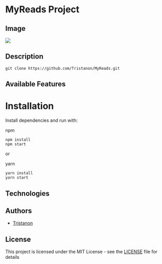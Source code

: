 # MyReads Project

## Image
![](https://user-images.githubusercontent.com/106542253/261502818-4a33062b-20e3-4265-9cc9-ad59abf01ff3.png)

## Description
```
git clone https://github.com/Tristanon/MyReads.git
```

## Available Features


# Installation
Install dependencies and run with:
 
npm
```
npm install
npm start
```
or

yarn
```
yarn install
yarn start
```
## Technologies

## Authors
* [Tristanon](https://github.com/Tristanon)

## License

This project is licensed under the MIT License - see the [LICENSE](LICENSE) file for details

